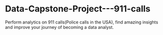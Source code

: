 # Data-Capstone-Project---911-calls
Perform analytics on 911 calls(Police calls in the USA),  find amazing insights and improve your journey of becoming a data analyst.
